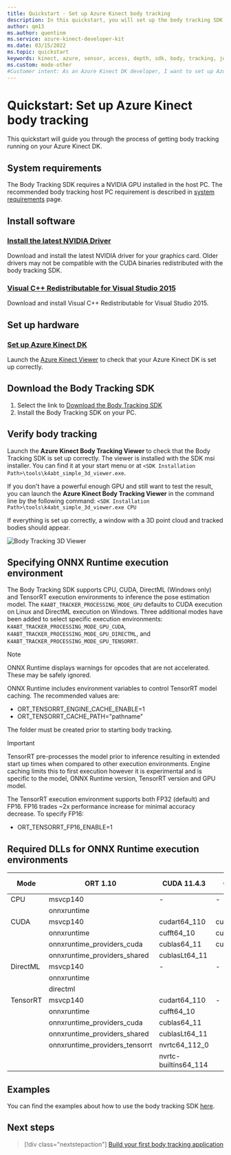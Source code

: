 ```yaml
---
title: Quickstart - Set up Azure Kinect body tracking
description: In this quickstart, you will set up the body tracking SDK for Azure Kinect.
author: qm13
ms.author: quentinm
ms.service: azure-kinect-developer-kit
ms.date: 03/15/2022
ms.topic: quickstart
keywords: kinect, azure, sensor, access, depth, sdk, body, tracking, joint, setup, onnx, directml, cuda, trt, nvidia
ms.custom: mode-other
#Customer intent: As an Azure Kinect DK developer, I want to set up Azure Kinect body tracking.
---
```


# Quickstart: Set up Azure Kinect body tracking

This quickstart will guide you through the process of getting body tracking running on your Azure Kinect DK.

## System requirements

The Body Tracking SDK requires a NVIDIA GPU installed in the host PC. The recommended body tracking host PC requirement is described in [system requirements](system-requirements.md) page.

## Install software

### [Install the latest NVIDIA Driver](https://www.nvidia.com/Download/index.aspx?lang=en-us)

Download and install the latest NVIDIA driver for your graphics card. Older drivers may not be compatible with the CUDA binaries redistributed with the body tracking SDK.

### [Visual C++ Redistributable for Visual Studio 2015](https://www.microsoft.com/en-us/download/details.aspx?id=48145)

Download and install Visual C++ Redistributable for Visual Studio 2015. 

## Set up hardware

### [Set up Azure Kinect DK](set-up-azure-kinect-dk.md)

Launch the [Azure Kinect Viewer](azure-kinect-viewer.md) to check that your Azure Kinect DK is set up correctly.

## Download the Body Tracking SDK
 
1. Select the link to [Download the Body Tracking SDK](body-sdk-download.md)
2. Install the Body Tracking SDK on your PC.

## Verify body tracking

Launch the **Azure Kinect Body Tracking Viewer** to check that the Body Tracking SDK is set up correctly. The viewer is installed with the SDK msi installer. You can find it at your start menu or at `<SDK Installation Path>\tools\k4abt_simple_3d_viewer.exe`.

If you don't have a powerful enough GPU and still want to test the result, you can launch the **Azure Kinect Body Tracking Viewer** in the command line by the following command: `<SDK Installation Path>\tools\k4abt_simple_3d_viewer.exe CPU`

If everything is set up correctly, a window with a 3D point cloud and tracked bodies should appear.


![Body Tracking 3D Viewer](./media/quickstarts/samples-simple3dviewer.png)

## Specifying ONNX Runtime execution environment

The Body Tracking SDK supports CPU, CUDA, DirectML (Windows only) and TensorRT execution environments to inference the pose estimation model. The `K4ABT_TRACKER_PROCESSING_MODE_GPU` defaults to CUDA execution on Linux and DirectML execution on Windows. Three additional modes have been added to select specific execution environments: `K4ABT_TRACKER_PROCESSING_MODE_GPU_CUDA`, `K4ABT_TRACKER_PROCESSING_MODE_GPU_DIRECTML`, and `K4ABT_TRACKER_PROCESSING_MODE_GPU_TENSORRT`.

> [!NOTE]  
> ONNX Runtime displays warnings for opcodes that are not accelerated. These may be safely ignored.

ONNX Runtime includes environment variables to control TensorRT model caching. The recommended values are:
- ORT_TENSORRT_ENGINE_CACHE_ENABLE=1 
- ORT_TENSORRT_CACHE_PATH="pathname"

The folder must be created prior to starting body tracking.

> [!IMPORTANT]  
> TensorRT pre-processes the model prior to inference resulting in extended start up times when compared to other execution environments. Engine caching limits this to first execution however it is experimental and is specific to the model, ONNX Runtime version, TensorRT version and GPU model.

The TensorRT execution environment supports both FP32 (default) and FP16. FP16 trades ~2x performance increase for minimal accuracy decrease. To specify FP16:
- ORT_TENSORRT_FP16_ENABLE=1

## Required DLLs for ONNX Runtime execution environments

|Mode      | ORT 1.10                       | CUDA 11.4.3          | CUDNN 8.2.2.26      | TensorRT 8.0.3.4 |
|----------|--------------------------------|----------------------|---------------------|------------------|
| CPU      | msvcp140                       | -                    | -                   | -                |
|          | onnxruntime                    |                      |                     |                  |
| CUDA     | msvcp140                       | cudart64_110         | cudnn64_8           | -                |
|          | onnxruntime                    | cufft64_10           | cudnn_ops_infer64_8 |                  |
|          | onnxruntime_providers_cuda     | cublas64_11          | cudnn_cnn_infer64_8 |                  |
|          | onnxruntime_providers_shared   | cublasLt64_11        |                     |                  |
| DirectML | msvcp140                       | -                    | -                   | -                |
|          | onnxruntime                    |                      |                     |                  |
|          | directml                       |                      |                     |                  |
| TensorRT | msvcp140                       | cudart64_110         | -                   | nvinfer          |
|          | onnxruntime                    | cufft64_10           |                     | nvinfer_plugin   |
|          | onnxruntime_providers_cuda     | cublas64_11          |                     |                  |
|          | onnxruntime_providers_shared   | cublasLt64_11        |                     |                  |
|          | onnxruntime_providers_tensorrt | nvrtc64_112_0        |                     |                  |
|          |                                | nvrtc-builtins64_114 |                     |                  |

## Examples

You can find the examples about how to use the body tracking SDK [here](https://github.com/microsoft/Azure-Kinect-Samples/tree/master/body-tracking-samples).

## Next steps

> [!div class="nextstepaction"]
>[Build your first body tracking application](build-first-body-app.md)
